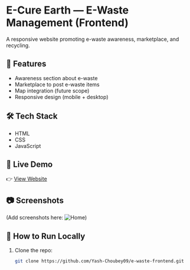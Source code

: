 # E-Cure Earth — E-Waste Management (Frontend)

A responsive website promoting e-waste awareness, marketplace, and recycling.

## 🌟 Features
- Awareness section about e-waste
- Marketplace to post e-waste items
- Map integration (future scope)
- Responsive design (mobile + desktop)

## 🛠 Tech Stack
- HTML
- CSS
- JavaScript

## 🚀 Live Demo
👉 [View Website](https://Yash-Choubey09.github.io/e-waste-frontend/)

## 📷 Screenshots
(Add screenshots here: ![Home](screenshots/home.png))

## 📌 How to Run Locally
1. Clone the repo:
   ```bash
   git clone https://github.com/Yash-Choubey09/e-waste-frontend.git
